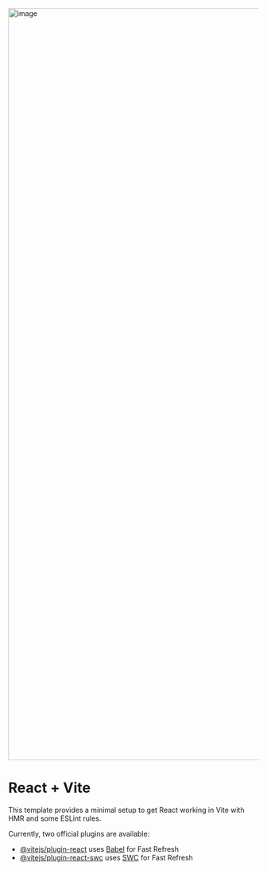 
<img width="1514" alt="image" src="https://github.com/mathewaugustine30/example3-reactjs-news-app-basics/assets/19630912/d0c305ff-da99-4d0d-8d74-b2d92cacf2b8">


# React + Vite

This template provides a minimal setup to get React working in Vite with HMR and some ESLint rules.

Currently, two official plugins are available:

- [@vitejs/plugin-react](https://github.com/vitejs/vite-plugin-react/blob/main/packages/plugin-react/README.md) uses [Babel](https://babeljs.io/) for Fast Refresh
- [@vitejs/plugin-react-swc](https://github.com/vitejs/vite-plugin-react-swc) uses [SWC](https://swc.rs/) for Fast Refresh

